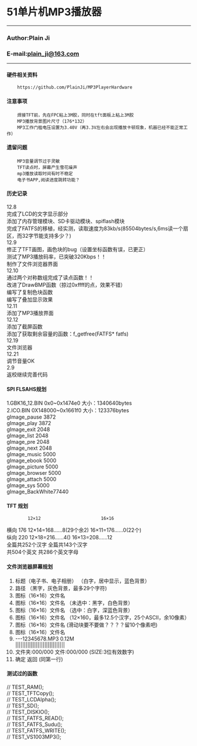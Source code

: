 # 51单片机MP3播放器
****
### Author:Plain Ji
### E-mail:plain_ji@163.com
****
#### 硬件相关资料
		https://github.com/PlainJi/MP3PlayerHardware
#### 注意事项
		焊接TFT前，先在FPC粘上3M胶，同时在tft面板上粘上3M胶  
		MP3播放背景图片尺寸（176*132）  
		MP3工作门槛电压设置为3.40V（再3.3V左右会出现播放卡顿现象，机器已经不能正常工作）  
#### 遗留问题
		MP3音量调节过于灵敏  
		TFT读点时，屏幕产生雪花噪声  
		mp3播放读取时间有时不稳定  
		电子书APP,阅读进度跳转功能？  
#### 历史记录
12.8  
		完成了LCD的文字显示部分  
		添加了内存管理模块、SD卡驱动模块、spiflash模块  
		完成了FATFS的移植，经实测，读取速度为83kb/s(85504bytes/s,6ms读一个扇区，而32字节能支持多少？)  
12.9  
		修正了TFT画图，画色块的bug（设置坐标函数有误，已更正）  
		测试了MP3播放码率，已突破320Kbps！！  
		制作了文件浏览器界面  
12.10  
		通过两个对称数组完成了读点函数！！  
		改进了DrawBMP函数（掠过0xffff的点，效果不错）  
		编写了复制色块函数  
		编写了叠加显示效果  
12.11  
		添加了MP3播放界面  
12.12  
		添加了截屏函数  
		添加了获取剩余容量的函数：f_getfree(FATFS* fatfs)  
12.19  
		文件浏览器  
12.21  
		调节音量OK  
2.9  
		返校继续完善代码  
#### SPI FLSAHS规划
1.GBK16_12.BIN			0x0~0x1474e0			大小：1340640bytes  
2.ICO.BIN				0X148000~0x1661f0		大小：123376bytes  
gImage_pause	3872  
gImage_play		3872  
gImage_exit		2048  
gImage_list		2048  
gImage_pre		2048  
gImage_next		2048  
gImage_music	5000  
gImage_ebook	5000  
gImage_picture	5000  
gImage_browser	5000  
gImage_attach	5000  
gImage_sys		5000  
gImage_BackWhite77440  
#### TFT 规划
			12×12						16×16  
横向 176 12×14=168……8(29个余2)		16×11=176……0(22个)  
纵向 220 12×18=216……4()				16×13=208……12  
		全篇共252个汉字				全篇共143个汉字  
			共504个英文					共286个英文字母  
#### 文件浏览器屏幕规划
1.	标题（电子书、电子相册）	（白字，居中显示，蓝色背景）  
2.	路径						（黑字，灰色背景，最多29个字符)  
3.	图标（16×16）文件名  
4.	图标（16×16）文件名					（未选中：黑字，白色背景）  
5.	图标（16×16）文件名				    （选中：白字，深蓝色背景）  
6.	图标（16×16）文件名					（12×160，最多12.5个汉字，25个ASCII，余10像素）  
7.	图标（16×16）文件名					 (滑动块要不要做？？？？留10个像素吧)  
8.	图标（16×16）文件名  
9.	---12345678.MP3    0.12M  
	|||||||||||||||||||||||||||||  
10.  文件夹:000/000 文件:000/000 		 (SIZE:3位有效数字)  
11.	确定				 	 返回		 (同第一行)  
#### 测试过的函数
//	TEST_RAM();  
//	TEST_TFTCopy();  
//	TEST_LCDAlpha();  
//	TEST_SD();  
//	TEST_DISKIO();  
//	TEST_FATFS_READ();  
//	TEST_FATFS_Sudu();  
//	TEST_FATFS_WRITE();  
//	TEST_VS1003MP3();  



